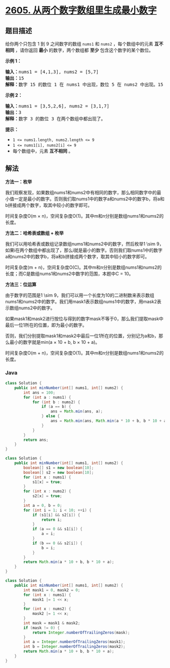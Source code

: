 # [2605. 从两个数字数组里生成最小数字](https://leetcode.cn/problems/form-smallest-number-from-two-digit-arrays)

## 题目描述

给你两个只包含 1 到 9 之间数字的数组&nbsp;<code>nums1</code> 和&nbsp;<code>nums2</code>&nbsp;，每个数组中的元素 <strong>互不相同</strong>&nbsp;，请你返回 <strong>最小</strong> 的数字，两个数组都 <strong>至少</strong> 包含这个数字的某个数位。

<p><strong>示例 1：</strong></p>

<pre><b>输入：</b>nums1 = [4,1,3], nums2 = [5,7]
<b>输出：</b>15
<b>解释：</b>数字 15 的数位 1 在 nums1 中出现，数位 5 在 nums2 中出现。15 是我们能得到的最小数字。
</pre>

<p><strong>示例 2：</strong></p>

<pre><b>输入：</b>nums1 = [3,5,2,6], nums2 = [3,1,7]
<b>输出：</b>3
<b>解释：</b>数字 3 的数位 3 在两个数组中都出现了。
</pre>

<p><strong>提示：</strong></p>

<ul>
	<li><code>1 &lt;= nums1.length, nums2.length &lt;= 9</code></li>
	<li><code>1 &lt;= nums1[i], nums2[i] &lt;= 9</code></li>
	<li>每个数组中，元素 <strong>互不相同</strong>&nbsp;。</li>
</ul>

## 解法

**方法一：枚举**

我们观察发现，如果数组nums1和nums2中有相同的数字，那么相同数字中的最小值一定是最小的数字。否则我们取nums1中的数字a和nums2中的数字b，将a和b拼接成两个数字，取其中较小的数字即可。

时间复杂度O(m × n)，空间复杂度O(1)。其中m和n分别是数组nums1和nums2的长度。

**方法二：哈希表或数组 + 枚举**

我们可以用哈希表或数组记录数组nums1和nums2中的数字，然后枚举1 \sim 9，如果i在两个数组中都出现了，那么i就是最小的数字。否则我们取nums1中的数字a和nums2中的数字b，将a和b拼接成两个数字，取其中较小的数字即可。

时间复杂度(m + n)，空间复杂度O(C)。其中m和n分别是数组nums1和nums2的长度；而C是数组nums1和nums2中数字的范围，本题中C = 10。

**方法三：位运算**

由于数字的范围是1 \sim 9，我们可以用一个长度为10的二进制数来表示数组nums1和nums2中的数字。我们用mask1表示数组nums1中的数字，用mask2表示数组nums2中的数字。

如果mask1和mask2进行按位与得到的数字mask不等于0，那么我们提取mask中最后一位1所在的位置，即为最小的数字。

否则，我们分别提取mask1和mask2中最后一位1所在的位置，分别记为a和b，那么最小的数字就是min(a × 10 + b, b × 10 + a)。

时间复杂度O(m + n)，空间复杂度O(1)。其中m和n分别是数组nums1和nums2的长度。

### **Java**

```java
class Solution {
    public int minNumber(int[] nums1, int[] nums2) {
        int ans = 100;
        for (int a : nums1) {
            for (int b : nums2) {
                if (a == b) {
                    ans = Math.min(ans, a);
                } else {
                    ans = Math.min(ans, Math.min(a * 10 + b, b * 10 + a));
                }
            }
        }
        return ans;
    }
}
```

```java
class Solution {
    public int minNumber(int[] nums1, int[] nums2) {
        boolean[] s1 = new boolean[10];
        boolean[] s2 = new boolean[10];
        for (int x : nums1) {
            s1[x] = true;
        }
        for (int x : nums2) {
            s2[x] = true;
        }
        int a = 0, b = 0;
        for (int i = 1; i < 10; ++i) {
            if (s1[i] && s2[i]) {
                return i;
            }
            if (a == 0 && s1[i]) {
                a = i;
            }
            if (b == 0 && s2[i]) {
                b = i;
            }
        }
        return Math.min(a * 10 + b, b * 10 + a);
    }
}
```

```java
class Solution {
    public int minNumber(int[] nums1, int[] nums2) {
        int mask1 = 0, mask2 = 0;
        for (int x : nums1) {
            mask1 |= 1 << x;
        }
        for (int x : nums2) {
            mask2 |= 1 << x;
        }
        int mask = mask1 & mask2;
        if (mask != 0) {
            return Integer.numberOfTrailingZeros(mask);
        }
        int a = Integer.numberOfTrailingZeros(mask1);
        int b = Integer.numberOfTrailingZeros(mask2);
        return Math.min(a * 10 + b, b * 10 + a);
    }
}
```
